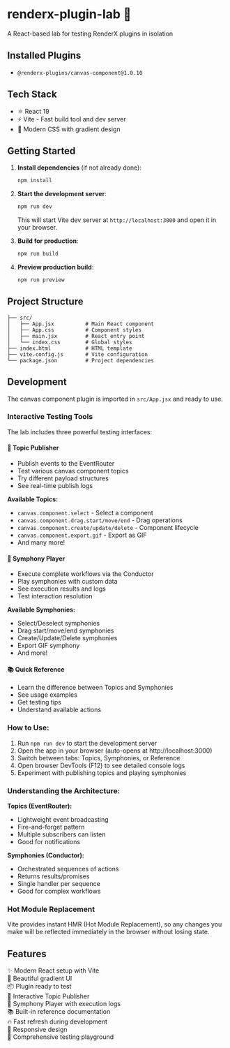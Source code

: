 # renderx-plugin-lab 🧪

A React-based lab for testing RenderX plugins in isolation

## Installed Plugins
- `@renderx-plugins/canvas-component@1.0.10`

## Tech Stack
- ⚛️ React 19
- ⚡ Vite - Fast build tool and dev server
- 🎨 Modern CSS with gradient design

## Getting Started

1. **Install dependencies** (if not already done):
   ```bash
   npm install
   ```

2. **Start the development server**:
   ```bash
   npm run dev
   ```
   This will start Vite dev server at `http://localhost:3000` and open it in your browser.

3. **Build for production**:
   ```bash
   npm run build
   ```

4. **Preview production build**:
   ```bash
   npm run preview
   ```

## Project Structure
```
├── src/
│   ├── App.jsx          # Main React component
│   ├── App.css          # Component styles
│   ├── main.jsx         # React entry point
│   └── index.css        # Global styles
├── index.html           # HTML template
├── vite.config.js       # Vite configuration
└── package.json         # Project dependencies
```

## Development

The canvas component plugin is imported in `src/App.jsx` and ready to use. 

### Interactive Testing Tools

The lab includes three powerful testing interfaces:

#### 📢 Topic Publisher
- Publish events to the EventRouter
- Test various canvas component topics
- Try different payload structures
- See real-time publish logs

**Available Topics:**
- `canvas.component.select` - Select a component
- `canvas.component.drag.start/move/end` - Drag operations
- `canvas.component.create/update/delete` - Component lifecycle
- `canvas.component.export.gif` - Export as GIF
- And many more!

#### 🎵 Symphony Player
- Execute complete workflows via the Conductor
- Play symphonies with custom data
- See execution results and logs
- Test interaction resolution

**Available Symphonies:**
- Select/Deselect symphonies
- Drag start/move/end symphonies
- Create/Update/Delete symphonies
- Export GIF symphony
- And more!

#### 📚 Quick Reference
- Learn the difference between Topics and Symphonies
- See usage examples
- Get testing tips
- Understand available actions

### How to Use:

1. Run `npm run dev` to start the development server
2. Open the app in your browser (auto-opens at http://localhost:3000)
3. Switch between tabs: Topics, Symphonies, or Reference
4. Open browser DevTools (F12) to see detailed console logs
5. Experiment with publishing topics and playing symphonies

### Understanding the Architecture:

**Topics (EventRouter):**
- Lightweight event broadcasting
- Fire-and-forget pattern
- Multiple subscribers can listen
- Good for notifications

**Symphonies (Conductor):**
- Orchestrated sequences of actions
- Returns results/promises
- Single handler per sequence
- Good for complex workflows

### Hot Module Replacement

Vite provides instant HMR (Hot Module Replacement), so any changes you make will be reflected immediately in the browser without losing state.

## Features

✨ Modern React setup with Vite  
🎨 Beautiful gradient UI  
📦 Plugin ready to test  
📢 Interactive Topic Publisher  
🎵 Symphony Player with execution logs  
📚 Built-in reference documentation  
🔥 Fast refresh during development  
📱 Responsive design  
🧪 Comprehensive testing playground
